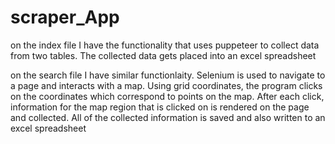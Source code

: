 # scraper_App

on the index file I have the functionality that uses puppeteer to collect data from two tables. The collected data gets placed into an excel spreadsheet

on the search file I have similar functionlaity. Selenium is used to navigate to a page and interacts with a map. Using grid coordinates, the program clicks on the coordinates which correspond to points on the map. After each click, information for the map region that is clicked on is rendered on the page and collected. All of the collected information is saved and also written to an excel spreadsheet